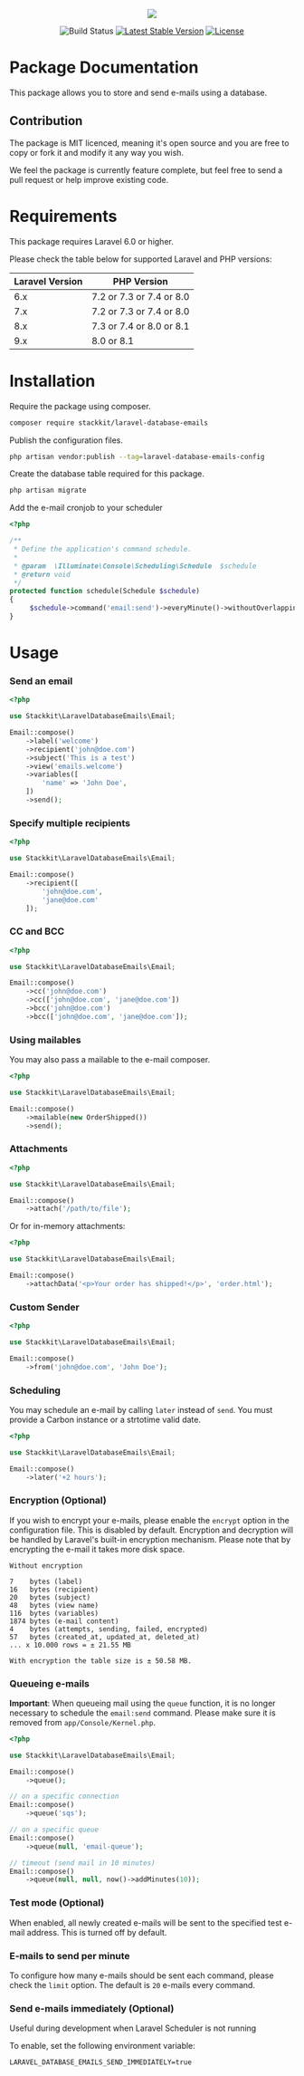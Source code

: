 <p align="center">
  <img src="/logo.png">
</p>
<p align="center">
<img src="https://github.com/stackkit/laravel-database-emails/workflows/Run%20tests/badge.svg?branch=master" alt="Build Status">
<a href="https://packagist.org/packages/stackkit/laravel-database-emails"><img src="https://poser.pugx.org/stackkit/laravel-database-emails/v/stable.svg" alt="Latest Stable Version"></a>
<a href="https://packagist.org/packages/stackkit/laravel-database-emails"><img src="https://poser.pugx.org/stackkit/laravel-database-emails/license.svg" alt="License"></a>
</p>

# Package Documentation

This package allows you to store and send e-mails using a database. 

## Contribution

The package is MIT licenced, meaning it's open source and you are free to copy or fork it and modify it any way you wish.

We feel the package is currently feature complete, but feel free to send a pull request or help improve existing code.

# Requirements

This package requires Laravel 6.0 or higher.

Please check the table below for supported Laravel and PHP versions:

|Laravel Version| PHP Version |
|---|---|
| 6.x | 7.2 or 7.3 or 7.4 or 8.0
| 7.x | 7.2 or 7.3 or 7.4 or 8.0
| 8.x | 7.3 or 7.4 or 8.0 or 8.1
| 9.x | 8.0 or 8.1

# Installation

Require the package using composer.

```bash
composer require stackkit/laravel-database-emails
```

Publish the configuration files.

```bash
php artisan vendor:publish --tag=laravel-database-emails-config
```

Create the database table required for this package.

```bash
php artisan migrate
```

Add the e-mail cronjob to your scheduler

```php
<?php

/**
 * Define the application's command schedule.
 *
 * @param  \Illuminate\Console\Scheduling\Schedule  $schedule
 * @return void
 */
protected function schedule(Schedule $schedule)
{
     $schedule->command('email:send')->everyMinute()->withoutOverlapping(5);
}
```


# Usage

### Send an email

```php
<?php

use Stackkit\LaravelDatabaseEmails\Email;

Email::compose()
    ->label('welcome')
    ->recipient('john@doe.com')
    ->subject('This is a test')
    ->view('emails.welcome')
    ->variables([
        'name' => 'John Doe',
    ])
    ->send();
```

### Specify multiple recipients

```php
<?php

use Stackkit\LaravelDatabaseEmails\Email;

Email::compose()
    ->recipient([
        'john@doe.com',
        'jane@doe.com'
    ]);
```

### CC and BCC

```php
<?php

use Stackkit\LaravelDatabaseEmails\Email;

Email::compose()
    ->cc('john@doe.com')
    ->cc(['john@doe.com', 'jane@doe.com'])
    ->bcc('john@doe.com')
    ->bcc(['john@doe.com', 'jane@doe.com']);
```

### Using mailables

You may also pass a mailable to the e-mail composer.

```php
<?php

use Stackkit\LaravelDatabaseEmails\Email;

Email::compose()
    ->mailable(new OrderShipped())
    ->send();
```

### Attachments

```php
<?php

use Stackkit\LaravelDatabaseEmails\Email;

Email::compose()
    ->attach('/path/to/file');
```

Or for in-memory attachments:

```php
<?php

use Stackkit\LaravelDatabaseEmails\Email;

Email::compose()
    ->attachData('<p>Your order has shipped!</p>', 'order.html');
```

### Custom Sender

```php
<?php

use Stackkit\LaravelDatabaseEmails\Email;

Email::compose()
    ->from('john@doe.com', 'John Doe');
```

### Scheduling

You may schedule an e-mail by calling `later` instead of `send`. You must provide a Carbon instance or a strtotime valid date.

```php
<?php

use Stackkit\LaravelDatabaseEmails\Email;

Email::compose()
    ->later('+2 hours');
```

### Encryption (Optional)

If you wish to encrypt your e-mails, please enable the `encrypt` option in the configuration file. This is disabled by default. Encryption and decryption will be handled by Laravel's built-in encryption mechanism. Please note that by encrypting the e-mail it takes more disk space.

```text
Without encryption

7    bytes (label)
16   bytes (recipient)
20   bytes (subject)
48   bytes (view name)
116  bytes (variables)
1874 bytes (e-mail content)
4    bytes (attempts, sending, failed, encrypted)
57   bytes (created_at, updated_at, deleted_at)
... x 10.000 rows = ± 21.55 MB

With encryption the table size is ± 50.58 MB.
```


### Queueing e-mails

**Important**: When queueing mail using the `queue` function, it is no longer necessary to schedule the `email:send` command. Please make sure it is removed from `app/Console/Kernel.php`.

```php
<?php

use Stackkit\LaravelDatabaseEmails\Email;

Email::compose()
    ->queue();

// on a specific connection
Email::compose()
    ->queue('sqs');

// on a specific queue
Email::compose()
    ->queue(null, 'email-queue');

// timeout (send mail in 10 minutes)
Email::compose()
    ->queue(null, null, now()->addMinutes(10));
```

### Test mode (Optional)

When enabled, all newly created e-mails will be sent to the specified test e-mail address. This is turned off by default.

### E-mails to send per minute

To configure how many e-mails should be sent each command, please check the `limit` option. The default is `20` e-mails every command.

### Send e-mails immediately (Optional)

Useful during development when Laravel Scheduler is not running

To enable, set the following environment variable:

```
LARAVEL_DATABASE_EMAILS_SEND_IMMEDIATELY=true
```
